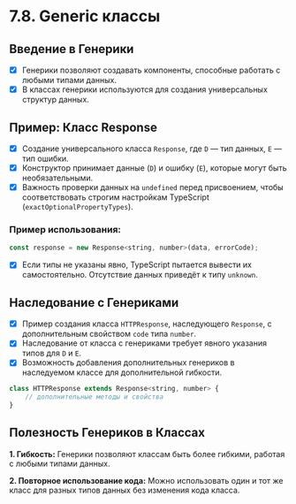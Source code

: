 # 7.8. Generic классы

## Введение в Генерики

-   [x] Генерики позволяют создавать компоненты, способные работать с любыми типами данных.
-   [x] В классах генерики используются для создания универсальных структур данных.

## Пример: Класс Response

-   [x] Создание универсального класса `Response`, где `D` — тип данных, `E` — тип ошибки.
-   [x] Конструктор принимает данные (`D`) и ошибку (`E`), которые могут быть необязательными.
-   [x] Важность проверки данных на `undefined` перед присвоением, чтобы соответствовать строгим настройкам TypeScript (`exactOptionalPropertyTypes`).

### Пример использования:

```js
const response = new Response<string, number>(data, errorCode);
```

-   [x] Если типы не указаны явно, TypeScript пытается вывести их самостоятельно. Отсутствие данных приведёт к типу `unknown`.

## Наследование с Генериками

-   [x] Пример создания класса `HTTPResponse`, наследующего `Response`, с дополнительным свойством `code` типа `number`.
-   [x] Наследование от класса с генериками требует явного указания типов для `D` и `E`.
-   [x] Возможность добавления дополнительных генериков в наследуемом классе для дополнительной гибкости.

```js
class HTTPResponse extends Response<string, number> {
    // дополнительные методы и свойства
}
```

## Полезность Генериков в Классах

**1. Гибкость:** Генерики позволяют классам быть более гибкими, работая с любыми типами данных.

**2. Повторное использование кода:** Можно использовать один и тот же класс для разных типов данных без изменения кода класса.
